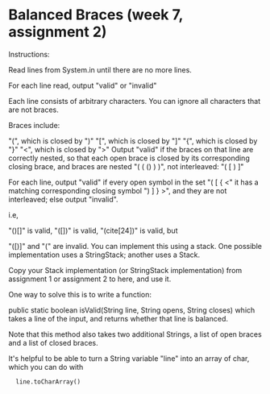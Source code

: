 # Balanced Braces (week 7, assignment 2)
Instructions:

Read lines from System.in until there are no more lines.

For each line read, output "valid" or "invalid"

Each line consists of arbitrary characters. You can ignore all characters that are not braces.

Braces include:

  "(", which is closed by ")"
  "[", which is closed by "]"
  "{", which is closed by "}"
  "<", which is closed by ">"
Output "valid" if the braces on that line are correctly nested, so that each open brace is closed by its corresponding closing brace, and braces are nested "( ( () ) )", not interleaved: "( [ ) ]"

For each line, output "valid" if every open symbol in the set "( [ { <" it has a matching corresponding closing symbol ") ] } >", and they are not interleaved; else output "invalid".

i.e,

"()[]"
is valid,
"([])"
is valid,
"(cite[24])"
is valid,
but

"([)]"
and
"("
are invalid.
You can implement this using a stack. One possible implementation uses a StringStack; another uses a Stack<Integer>.

Copy your Stack implementation (or StringStack implementation) from assignment 1 or assignment 2 to here, and use it.

One way to solve this is to write a function:

 public static boolean isValid(String line, String opens, String closes)
which takes a line of the input, and returns whether that line is balanced.

Note that this method also takes two additional Strings, a list of open braces and a list of closed braces.

It's helpful to be able to turn a String variable "line" into an array of char, which you can do with

      line.toCharArray()
